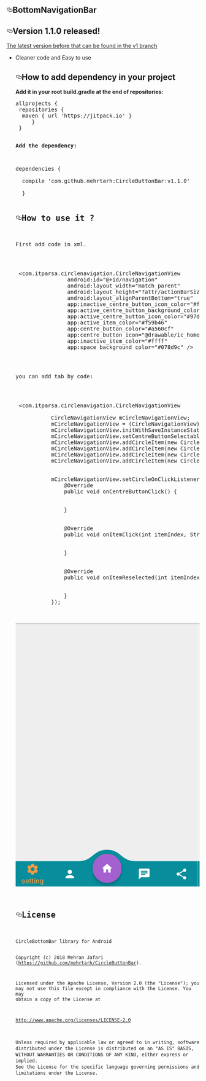 

  <div id="readme" class="readme blob instapaper_body">
    <article class="markdown-body entry-content" itemprop="text"><h1><a id="user-content-bottombar" class="anchor" aria-hidden="true" href="#bottombar"><svg class="octicon octicon-link" viewBox="0 0 16 16" version="1.1" width="16" height="16" aria-hidden="true"><path fill-rule="evenodd" d="M4 9h1v1H4c-1.5 0-3-1.69-3-3.5S2.55 3 4 3h4c1.45 0 3 1.69 3 3.5 0 1.41-.91 2.72-2 3.25V8.59c.58-.45 1-1.27 1-2.09C10 5.22 8.98 4 8 4H4c-.98 0-2 1.22-2 2.5S3 9 4 9zm9-3h-1v1h1c1 0 2 1.22 2 2.5S13.98 12 13 12H9c-.98 0-2-1.22-2-2.5 0-.83.42-1.64 1-2.09V6.25c-1.09.53-2 1.84-2 3.25C6 11.31 7.55 13 9 13h4c1.45 0 3-1.69 3-3.5S14.5 6 13 6z"></path></svg></a>BottomNavigationBar</h1>
<h2><a id="user-content-version-10-released" class="anchor" aria-hidden="true" href="#version-10-released"><svg class="octicon octicon-link" viewBox="0 0 16 16" version="1.1" width="16" height="16" aria-hidden="true"><path fill-rule="evenodd" d="M4 9h1v1H4c-1.5 0-3-1.69-3-3.5S2.55 3 4 3h4c1.45 0 3 1.69 3 3.5 0 1.41-.91 2.72-2 3.25V8.59c.58-.45 1-1.27 1-2.09C10 5.22 8.98 4 8 4H4c-.98 0-2 1.22-2 2.5S3 9 4 9zm9-3h-1v1h1c1 0 2 1.22 2 2.5S13.98 12 13 12H9c-.98 0-2-1.22-2-2.5 0-.83.42-1.64 1-2.09V6.25c-1.09.53-2 1.84-2 3.25C6 11.31 7.55 13 9 13h4c1.45 0 3-1.69 3-3.5S14.5 6 13 6z"></path></svg></a>Version 1.1.0 released!</h2>
<p><a href="https://github.com/mehrtarh/CircleButtonBar">The latest version before that can be found in the v1 branch</a></p>
<ul>
<li>Cleaner code and Easy to use</li>


<h2><a id="user-content-gimme-that-gradle-sweetness-pls" class="anchor" aria-hidden="true" href="#gimme-that-gradle-sweetness-pls"><svg class="octicon octicon-link" viewBox="0 0 16 16" version="1.1" width="16" height="16" aria-hidden="true"><path fill-rule="evenodd" d="M4 9h1v1H4c-1.5 0-3-1.69-3-3.5S2.55 3 4 3h4c1.45 0 3 1.69 3 3.5 0 1.41-.91 2.72-2 3.25V8.59c.58-.45 1-1.27 1-2.09C10 5.22 8.98 4 8 4H4c-.98 0-2 1.22-2 2.5S3 9 4 9zm9-3h-1v1h1c1 0 2 1.22 2 2.5S13.98 12 13 12H9c-.98 0-2-1.22-2-2.5 0-.83.42-1.64 1-2.09V6.25c-1.09.53-2 1.84-2 3.25C6 11.31 7.55 13 9 13h4c1.45 0 3-1.69 3-3.5S14.5 6 13 6z"></path></svg></a>How to add dependency in your project</h2>

<p><strong>Add it in your root build.gradle at the end of repositories:</strong></p>
<div class="highlight highlight-text-xml"><pre><span class="pl-ent">allprojects {</span>
 <span class="pl-ent"></span><span class="pl-ent">repositories {</span>
  <span class="pl-ent"></span>maven { url 'https://jitpack.io' }<span class="pl-ent"></span>
  <span class="pl-ent">   </span><span class="pl-ent"></span>}
 <span class="pl-ent"></span>}<span class="pl-ent"></span>


<p><strong>Add the dependency:</strong></p>
<div class="highlight highlight-text-xml"><pre><span class="pl-ent">dependencies {</span>
<span class="pl-ent">   </span><span class="pl-ent"></span>
 <span class="pl-ent"></span><span class="pl-ent"> compile 'com.github.mehrtarh:CircleButtonBar:v1.1.0'</span>
 <span class="pl-ent">   </span><span class="pl-ent"></span>
  <span class="pl-ent"></span>}<span class="pl-ent"></span>

<h2><a id="user-content-how" class="anchor" aria-hidden="true" href="#how"><svg class="octicon octicon-link"  version="1.1" width="16" height="16" aria-hidden="true"><path fill-rule="evenodd" d="M4 9h1v1H4c-1.5 0-3-1.69-3-3.5S2.55 3 4 3h4c1.45 0 3 1.69 3 3.5 0 1.41-.91 2.72-2 3.25V8.59c.58-.45 1-1.27 1-2.09C10 5.22 8.98 4 8 4H4c-.98 0-2 1.22-2 2.5S3 9 4 9zm9-3h-1v1h1c1 0 2 1.22 2 2.5S13.98 12 13 12H9c-.98 0-2-1.22-2-2.5 0-.83.42-1.64 1-2.09V6.25c-1.09.53-2 1.84-2 3.25C6 11.31 7.55 13 9 13h4c1.45 0 3-1.69 3-3.5S14.5 6 13 6z"></path></svg></a>How to use it ?</h2>
<p>First add code in xml.</p>

<div class="highlight highlight-text-xml"><pre> &lt;<span class="pl-ent">com.itparsa.circlenavigation.CircleNavigationView</span>
                <span class="pl-e">android:id="@+id/navigation"</span>
                <span class="pl-e">android:layout_width="match_parent"</span>
                <span class="pl-e">android:layout_height="?attr/actionBarSize"</span>
                <span class="pl-e">android:layout_alignParentBottom="true"</span>
                <span class="pl-e">app:inactive_centre_button_icon_color="#ffffff"</span>
                <span class="pl-e">app:active_centre_button_background_color="#ec4545"</span>
                <span class="pl-e">app:active_centre_button_icon_color="#97d221"</span>
                <span class="pl-e">app:active_item_color="#f59b46"</span>
                <span class="pl-e">app:centre_button_color="#a560cf"</span>
                <span class="pl-e">app:centre_button_icon="@drawable/ic_home"</span>
                <span class="pl-e">app:inactive_item_color="#ffff"</span>
                <span class="pl-e">app:space_background_color="#078d9c"</span> /<span class="pl-ent"></span>&gt;</pre></div>

<p>you can add tab by code:</p>

<div class="highlight highlight-text-xml"><pre> &lt;<span class="pl-ent">com.itparsa.circlenavigation.CircleNavigationView</span>
                <span class="pl-e">
           CircleNavigationView mCircleNavigationView;
           mCircleNavigationView = (CircleNavigationView)findViewById(R.id.navigation);
           mCircleNavigationView.initWithSaveInstanceState(savedInstanceState);
           mCircleNavigationView.setCentreButtonSelectable(true);
           mCircleNavigationView.addCircleItem(new CircleItem("setting", R.drawable.ic_settings));
           mCircleNavigationView.addCircleItem(new CircleItem("profile", R.drawable.ic_person));
           mCircleNavigationView.addCircleItem(new CircleItem("chat", R.drawable.ic_chat));
           mCircleNavigationView.addCircleItem(new CircleItem("share", R.drawable.ic_share));
  </span>
<span class="pl-e">
           mCircleNavigationView.setCircleOnClickListener(new CircleOnClickListener() {
               @Override
               public void onCentreButtonClick() {
     </span>
<span class="pl-e">
               }
  </span>
   <span class="pl-e">
               @Override
               public void onItemClick(int itemIndex, String itemName) {
  </span>
   <span class="pl-e">
               }
  </span>
   <span class="pl-e">
               @Override
               public void onItemReselected(int itemIndex, String itemName) {
  </span>
   <span class="pl-e">
               }
           });
  </span>

![BottomBar.png](app/src/main/res/drawable/BottomBar.png)

<h2><a id="user-content-license" class="anchor" aria-hidden="true" href="#license"><svg class="octicon octicon-link" viewBox="0 0 16 16" version="1.1" width="16" height="16" aria-hidden="true"><path fill-rule="evenodd" d="M4 9h1v1H4c-1.5 0-3-1.69-3-3.5S2.55 3 4 3h4c1.45 0 3 1.69 3 3.5 0 1.41-.91 2.72-2 3.25V8.59c.58-.45 1-1.27 1-2.09C10 5.22 8.98 4 8 4H4c-.98 0-2 1.22-2 2.5S3 9 4 9zm9-3h-1v1h1c1 0 2 1.22 2 2.5S13.98 12 13 12H9c-.98 0-2-1.22-2-2.5 0-.83.42-1.64 1-2.09V6.25c-1.09.53-2 1.84-2 3.25C6 11.31 7.55 13 9 13h4c1.45 0 3-1.69 3-3.5S14.5 6 13 6z"></path></svg></a>License</h2>
<pre><code>CircleBottomBar library for Android

Copyright (c) 2018 Mehran Jafari (https://github.com/mehrtarh/CircleButtonBar).

Licensed under the Apache License, Version 2.0 (the "License");
you may not use this file except in compliance with the License.
You may obtain a copy of the License at

http://www.apache.org/licenses/LICENSE-2.0


Unless required by applicable law or agreed to in writing, software
distributed under the License is distributed on an "AS IS" BASIS,
WITHOUT WARRANTIES OR CONDITIONS OF ANY KIND, either express or implied.
See the License for the specific language governing permissions and
limitations under the License.
</code></pre>
</article>
  </body>
</html>

